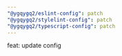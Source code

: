 ```yaml
---
"@ygqygq2/eslint-config": patch
"@ygqygq2/stylelint-config": patch
"@ygqygq2/typescript-config": patch
---
```


feat: update config
